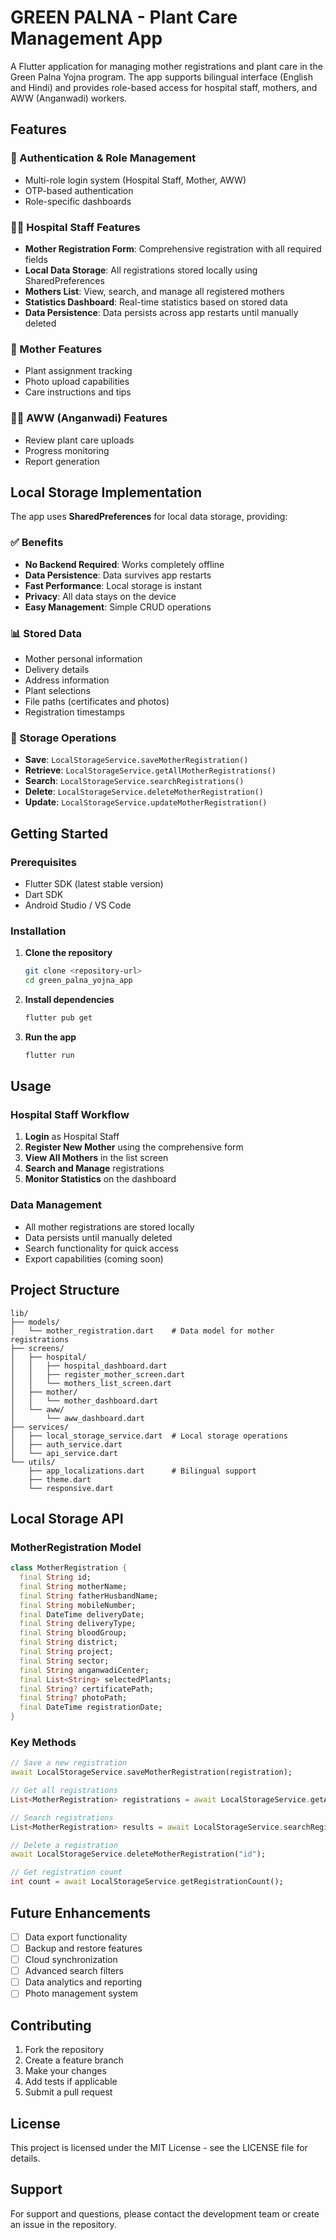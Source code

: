# GREEN PALNA - Plant Care Management App

A Flutter application for managing mother registrations and plant care in the Green Palna Yojna program. The app supports bilingual interface (English and Hindi) and provides role-based access for hospital staff, mothers, and AWW (Anganwadi) workers.

## Features

### 🔐 Authentication & Role Management
- Multi-role login system (Hospital Staff, Mother, AWW)
- OTP-based authentication
- Role-specific dashboards

### 👩‍⚕️ Hospital Staff Features
- **Mother Registration Form**: Comprehensive registration with all required fields
- **Local Data Storage**: All registrations stored locally using SharedPreferences
- **Mothers List**: View, search, and manage all registered mothers
- **Statistics Dashboard**: Real-time statistics based on stored data
- **Data Persistence**: Data persists across app restarts until manually deleted

### 🌱 Mother Features
- Plant assignment tracking
- Photo upload capabilities
- Care instructions and tips

### 👩‍🏫 AWW (Anganwadi) Features
- Review plant care uploads
- Progress monitoring
- Report generation

## Local Storage Implementation

The app uses **SharedPreferences** for local data storage, providing:

### ✅ Benefits
- **No Backend Required**: Works completely offline
- **Data Persistence**: Data survives app restarts
- **Fast Performance**: Local storage is instant
- **Privacy**: All data stays on the device
- **Easy Management**: Simple CRUD operations

### 📊 Stored Data
- Mother personal information
- Delivery details
- Address information
- Plant selections
- File paths (certificates and photos)
- Registration timestamps

### 🔧 Storage Operations
- **Save**: `LocalStorageService.saveMotherRegistration()`
- **Retrieve**: `LocalStorageService.getAllMotherRegistrations()`
- **Search**: `LocalStorageService.searchRegistrations()`
- **Delete**: `LocalStorageService.deleteMotherRegistration()`
- **Update**: `LocalStorageService.updateMotherRegistration()`

## Getting Started

### Prerequisites
- Flutter SDK (latest stable version)
- Dart SDK
- Android Studio / VS Code

### Installation

1. **Clone the repository**
   ```bash
   git clone <repository-url>
   cd green_palna_yojna_app
   ```

2. **Install dependencies**
   ```bash
   flutter pub get
   ```

3. **Run the app**
   ```bash
   flutter run
   ```

## Usage

### Hospital Staff Workflow
1. **Login** as Hospital Staff
2. **Register New Mother** using the comprehensive form
3. **View All Mothers** in the list screen
4. **Search and Manage** registrations
5. **Monitor Statistics** on the dashboard

### Data Management
- All mother registrations are stored locally
- Data persists until manually deleted
- Search functionality for quick access
- Export capabilities (coming soon)

## Project Structure

```
lib/
├── models/
│   └── mother_registration.dart    # Data model for mother registrations
├── screens/
│   ├── hospital/
│   │   ├── hospital_dashboard.dart
│   │   ├── register_mother_screen.dart
│   │   └── mothers_list_screen.dart
│   ├── mother/
│   │   └── mother_dashboard.dart
│   └── aww/
│       └── aww_dashboard.dart
├── services/
│   ├── local_storage_service.dart  # Local storage operations
│   ├── auth_service.dart
│   └── api_service.dart
└── utils/
    ├── app_localizations.dart      # Bilingual support
    ├── theme.dart
    └── responsive.dart
```

## Local Storage API

### MotherRegistration Model
```dart
class MotherRegistration {
  final String id;
  final String motherName;
  final String fatherHusbandName;
  final String mobileNumber;
  final DateTime deliveryDate;
  final String deliveryType;
  final String bloodGroup;
  final String district;
  final String project;
  final String sector;
  final String anganwadiCenter;
  final List<String> selectedPlants;
  final String? certificatePath;
  final String? photoPath;
  final DateTime registrationDate;
}
```

### Key Methods
```dart
// Save a new registration
await LocalStorageService.saveMotherRegistration(registration);

// Get all registrations
List<MotherRegistration> registrations = await LocalStorageService.getAllMotherRegistrations();

// Search registrations
List<MotherRegistration> results = await LocalStorageService.searchRegistrations("query");

// Delete a registration
await LocalStorageService.deleteMotherRegistration("id");

// Get registration count
int count = await LocalStorageService.getRegistrationCount();
```

## Future Enhancements

- [ ] Data export functionality
- [ ] Backup and restore features
- [ ] Cloud synchronization
- [ ] Advanced search filters
- [ ] Data analytics and reporting
- [ ] Photo management system

## Contributing

1. Fork the repository
2. Create a feature branch
3. Make your changes
4. Add tests if applicable
5. Submit a pull request

## License

This project is licensed under the MIT License - see the LICENSE file for details.

## Support

For support and questions, please contact the development team or create an issue in the repository.
